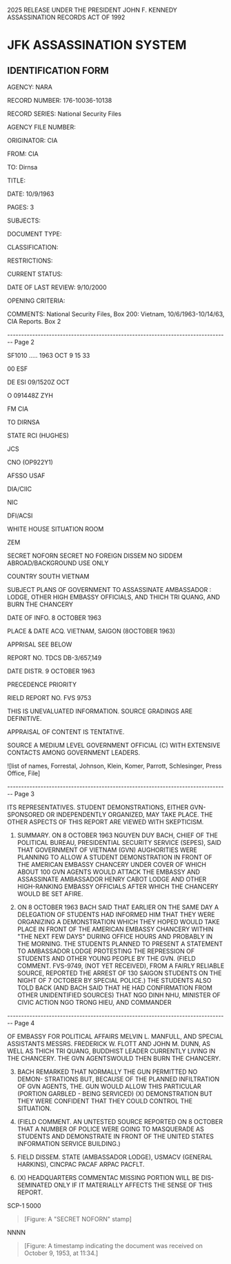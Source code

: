2025 RELEASE UNDER THE PRESIDENT JOHN F. KENNEDY ASSASSINATION RECORDS ACT OF 1992

# JFK ASSASSINATION SYSTEM
## IDENTIFICATION FORM

AGENCY: NARA

RECORD NUMBER: 176-10036-10138

RECORD SERIES: National Security Files

AGENCY FILE NUMBER:

ORIGINATOR: CIA

FROM: CIA

TO: Dirnsa

TITLE:

DATE: 10/9/1963

PAGES: 3

SUBJECTS:

DOCUMENT TYPE:

CLASSIFICATION:

RESTRICTIONS:

CURRENT STATUS:

DATE OF LAST REVIEW: 9/10/2000

OPENING CRITERIA:

COMMENTS: National Security Files, Box 200: Vietnam, 10/6/1963-10/14/63, CIA Reports. Box 2


-------------------------------------------------------------------------------- Page 2

SF1010 ..... 1963 OCT 9 15 33

00 ESF

DE ESI 09/1520Z OCT

O 091448Z ZYH

FM CIA

TO DIRNSA

STATE RCI (HUGHES)

JCS

CNO (OP922Y1)

AFSSO USAF

DIA/CIIC

NIC

DFI/ACSI

WHITE HOUSE SITUATION ROOM

ZEM

SECRET NOFORN
SECRET NO FOREIGN DISSEM NO SIDDEM ABROAD/BACKGROUND USE ONLY

COUNTRY SOUTH VIETNAM

SUBJECT PLANS OF GOVERNMENT TO ASSASSINATE AMBASSADOR
: LODGE, OTHER HIGH EMBASSY OFFICIALS, AND THICH
TRI QUANG, AND BURN THE CHANCERY

DATE OF INFO. 8 OCTOBER 1963

PLACE & DATE ACQ. VIETNAM, SAIGON (8OCTOBER 1963)

APPRISAL SEE BELOW

REPORT NO. TDCS DB-3/657,149

DATE DISTR. 9 OCTOBER 1963

PRECEDENCE PRIORITY

RIELD REPORT NO. FVS 9753

THIS IS UNEVALUATED INFORMATION. SOURCE GRADINGS ARE DEFINITIVE.

APPRAISAL OF CONTENT IS TENTATIVE.

SOURCE A MEDIUM LEVEL GOVERNMENT OFFICIAL (C) WITH EXTENSIVE
CONTACTS AMONG GOVERNMENT LEADERS.

![list of names, Forrestal, Johnson, Klein, Komer, Parrott, Schlesinger, Press Office, File]


-------------------------------------------------------------------------------- Page 3

ITS REPRESENTATIVES. STUDENT DEMONSTRATIONS, EITHER GVN-SPONSORED
OR INDEPENDENTLY ORGANIZED, MAY TAKE PLACE. THE OTHER ASPECTS
OF THIS REPORT ARE VIEWED WITH SKEPTICISM.

1. SUMMARY. ON 8 OCTOBER 1963 NGUYEN DUY BACH, CHIEF OF THE
   POLITICAL BUREAU, PRESIDENTIAL SECURITY SERVICE (SEPES), SAID THAT
   GOVERNMENT OF VIETNAM (GVN) AUGHORITIES WERE PLANNING TO ALLOW A
   STUDENT DEMONSTRATION IN FRONT OF THE AMERICAN EMBASSY CHANCERY
   UNDER COVER OF WHICH ABOUT 100 GVN AGENTS WOULD ATTACK THE EMBASSY
   AND ASSASSINATE AMBASSADOR HENRY CABOT LODGE AND OTHER HIGH-RANKING
   EMBASSY OFFICIALS AFTER WHICH THE CHANCERY WOULD BE SET AFIRE.

2. ON 8 OCTOBER 1963 BACH SAID THAT EARLIER ON THE SAME DAY
   A DELEGATION OF STUDENTS HAD INFORMED HIM THAT THEY WERE ORGANIZING
   A DEMONSTRATION WHICH THEY HOPED WOULD TAKE PLACE IN FRONT OF THE
   AMERICAN EMBASSY CHANCERY WITHIN "THE NEXT FEW DAYS" DURING OFFICE
   HOURS AND PROBABLY IN THE MORNING. THE STUDENTS PLANNED TO PRESENT
   A STATEMENT TO AMBASSADOR LODGE PROTESTING THE REPRESSION OF
   STUDENTS AND OTHER YOUNG PEOPLE BY THE GVN. (FIELD COMMENT.
   FVS-9749, (NOT YET RECEIVED), FROM A FAIRLY RELIABLE SOURCE,
   REPORTED THE ARREST OF 130 SAIGON STUDENTS ON THE NIGHT OF 7 OCTOBER
   BY SPECIAL POLICE.) THE STUDENTS ALSO TOLD BACK (AND BACH SAID
   THAT HE HAD CONFIRMATION FROM OTHER UNIDENTIFIED SOURCES) THAT
   NGO DINH NHU, MINISTER OF CIVIC ACTION NGO TRONG HIEU, AND COMMANDER


-------------------------------------------------------------------------------- Page 4

OF EMBASSY FOR POLITICAL AFFAIRS MELVIN L. MANFULL, AND SPECIAL
ASSISTANTS MESSRS. FREDERICK W. FLOTT AND JOHN M. DUNN, AS WELL
AS THICH TRI QUANG, BUDDHIST LEADER CURRENTLY LIVING IN THE CHANCERY.
THE GVN AGENTSWOULD THEN BURN THE CHANCERY.

3. BACH REMARKED THAT NORMALLY THE GUN PERMITTED NO DEMON-
   STRATIONS BUT, BECAUSE OF THE PLANNED INFILTRATION OF GVN AGENTS,
   THE. GUN WOULD ALLOW THIS PARTICULAR (PORTION GARBLED - BEING
   SERVICED) (X) DEMONSTRATION BUT THEY WERE CONFIDENT THAT THEY COULD
   CONTROL THE SITUATION.

4. (FIELD COMMENT. AN UNTESTED SOURCE REPORTED ON 8 OCTOBER
   THAT A NUMBER OF POLICE WERE GOING TO MASQUERADE AS STUDENTS
   AND DEMONSTRATE IN FRONT OF THE UNITED STATES INFORMATION SERVICE
   BUILDING.)

5. FIELD DISSEM. STATE (AMBASSADOR LODGE), USMACV (GENERAL
   HARKINS), CINCPAC PACAF ARPAC PACFLT.

6. (X) HEADQUARTERS COMMENTAC MISSING PORTION WILL BE DIS-
   SEMINATED ONLY IF IT MATERIALLY AFFECTS THE SENSE OF THIS REPORT.

SCP-1
5000

> [Figure: A "SECRET NOFORN" stamp]

NNNN

> [Figure: A timestamp indicating the document was received on October 9, 1953, at 11:34.]
